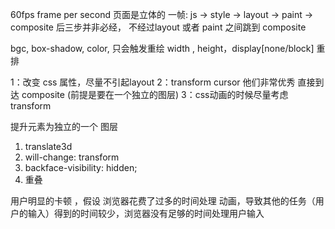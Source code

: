 60fps  frame per second  页面是立体的
一帧: js -> style -> layout -> paint -> composite   后三步并非必经， 不经过layout 或者 paint 之间跳到 composite

bgc, box-shadow, color, 只会触发重绘
width , height，display[none/block]  重排

1：改变 css 属性，尽量不引起layout
2：transform cursor 他们非常优秀 直接到达 composite (前提是要在一个独立的图层)
3：css动画的时候尽量考虑transform  

提升元素为独立的一个 图层
1. translate3d
2. will-change: transform
3. backface-visibility: hidden;
4. 重叠

用户明显的卡顿 ，假设 浏览器花费了过多的时间处理 动画，导致其他的任务（用户的输入）得到的时间较少，浏览器没有足够的时间处理用户输入